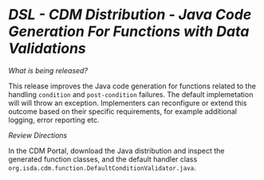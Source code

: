 # *DSL - CDM Distribution - Java Code Generation For Functions with Data Validations*

_What is being released?_

This release improves the Java code generation for functions related to the handling `condition` and `post-condition` failures.  The default implemetation will will throw an exception. Implementers can reconfigure or extend this outcome based on their specific requirements, for example additional logging, error reporting etc.   

_Review Directions_

In the CDM Portal, download the Java distribution and inspect the generated function classes, and the default handler class `org.isda.cdm.function.DefaultConditionValidator.java`.

